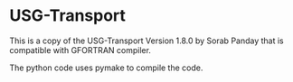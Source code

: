 # USG-Transport

This is a copy of the USG-Transport Version 1.8.0 by Sorab Panday that is compatible with GFORTRAN compiler.

The python code uses pymake to compile the code. 
